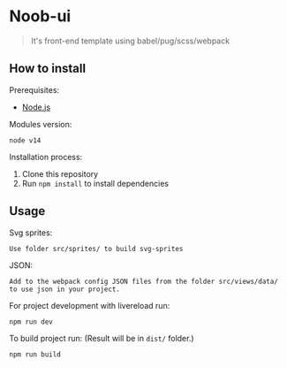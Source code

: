 # Noob-ui

> It's front-end template using babel/pug/scss/webpack

## How to install

Prerequisites:
* [Node.js](http://nodejs.org/)

Modules version:
```
node v14
```

Installation process:

1. Clone this repository
2. Run ```npm install``` to install dependencies

## Usage

Svg sprites:
```
Use folder src/sprites/ to build svg-sprites
```

JSON:
```
Add to the webpack config JSON files from the folder src/views/data/ to use json in your project.
```

For project development with livereload run:
```
npm run dev
```

To build project run: (Result will be in ```dist/``` folder.)
```
npm run build
```
